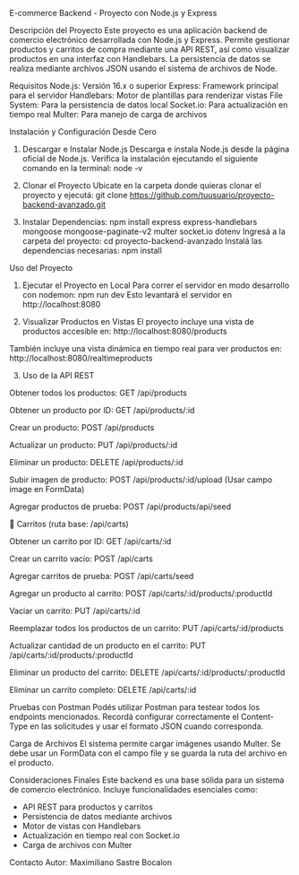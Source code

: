 E-commerce Backend - Proyecto con Node.js y Express

Descripción del Proyecto
Este proyecto es una aplicación backend de comercio electrónico desarrollada con Node.js y Express. Permite gestionar productos y carritos de compra mediante una API REST, así como visualizar productos en una interfaz con Handlebars. La persistencia de datos se realiza mediante archivos JSON usando el sistema de archivos de Node.

Requisitos
Node.js: Versión 16.x o superior
Express: Framework principal para el servidor
Handlebars: Motor de plantillas para renderizar vistas
File System: Para la persistencia de datos local
Socket.io: Para actualización en tiempo real
Multer: Para manejo de carga de archivos

Instalación y Configuración Desde Cero

1. Descargar e Instalar Node.js
Descarga e instala Node.js desde la página oficial de Node.js.
Verifica la instalación ejecutando el siguiente comando en la terminal:
node -v

2. Clonar el Proyecto
Ubicate en la carpeta donde quieras clonar el proyecto y ejecutá:
git clone https://github.com/tuusuario/proyecto-backend-avanzado.git

3. Instalar Dependencias:
npm install express express-handlebars mongoose mongoose-paginate-v2 multer socket.io dotenv
Ingresá a la carpeta del proyecto:
cd proyecto-backend-avanzado
Instalá las dependencias necesarias:
npm install

Uso del Proyecto

1. Ejecutar el Proyecto en Local
Para correr el servidor en modo desarrollo con nodemon:
npm run dev
Esto levantará el servidor en http://localhost:8080

2. Visualizar Productos en Vistas
El proyecto incluye una vista de productos accesible en:
http://localhost:8080/products

También incluye una vista dinámica en tiempo real para ver productos en:
http://localhost:8080/realtimeproducts

3. Uso de la API REST

Obtener todos los productos:
GET /api/products

Obtener un producto por ID:
GET /api/products/:id

Crear un producto:
POST /api/products

Actualizar un producto:
PUT /api/products/:id

Eliminar un producto:
DELETE /api/products/:id

Subir imagen de producto:
POST /api/products/:id/upload
(Usar campo image en FormData)

Agregar productos de prueba:
POST /api/products/api/seed

🔹 Carritos (ruta base: /api/carts)

Obtener un carrito por ID:
GET /api/carts/:id

Crear un carrito vacío:
POST /api/carts

Agregar carritos de prueba:
POST /api/carts/seed

Agregar un producto al carrito:
POST /api/carts/:id/products/:productId

Vaciar un carrito:
PUT /api/carts/:id

Reemplazar todos los productos de un carrito:
PUT /api/carts/:id/products

Actualizar cantidad de un producto en el carrito:
PUT /api/carts/:id/products/:productId

Eliminar un producto del carrito:
DELETE /api/carts/:id/products/:productId

Eliminar un carrito completo:
DELETE /api/carts/:id

Pruebas con Postman
Podés utilizar Postman para testear todos los endpoints mencionados. Recordá configurar correctamente el Content-Type en las solicitudes y usar el formato JSON cuando corresponda.

Carga de Archivos
El sistema permite cargar imágenes usando Multer. Se debe usar un FormData con el campo file y se guarda la ruta del archivo en el producto.

Consideraciones Finales
Este backend es una base sólida para un sistema de comercio electrónico. Incluye funcionalidades esenciales como:

- API REST para productos y carritos
- Persistencia de datos mediante archivos
- Motor de vistas con Handlebars
- Actualización en tiempo real con Socket.io
- Carga de archivos con Multer

Contacto
Autor: Maximiliano Sastre Bocalon
